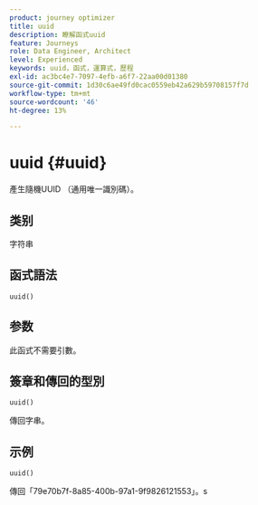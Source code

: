 ```yaml
---
product: journey optimizer
title: uuid
description: 瞭解函式uuid
feature: Journeys
role: Data Engineer, Architect
level: Experienced
keywords: uuid，函式，運算式，歷程
exl-id: ac3bc4e7-7097-4efb-a6f7-22aa00d01380
source-git-commit: 1d30c6ae49fd0cac0559eb42a629b59708157f7d
workflow-type: tm+mt
source-wordcount: '46'
ht-degree: 13%

---
```


# uuid {#uuid}

產生隨機UUID （通用唯一識別碼）。

## 类别

字符串

## 函式語法

`uuid()`

## 参数

此函式不需要引數。

## 簽章和傳回的型別

`uuid()`

傳回字串。

## 示例

`uuid()`

傳回「79e70b7f-8a85-400b-97a1-9f9826121553」。s

